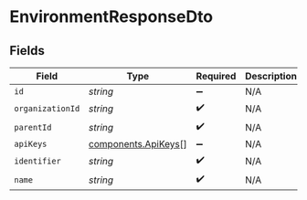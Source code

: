 # EnvironmentResponseDto


## Fields

| Field                                                      | Type                                                       | Required                                                   | Description                                                |
| ---------------------------------------------------------- | ---------------------------------------------------------- | ---------------------------------------------------------- | ---------------------------------------------------------- |
| `id`                                                       | *string*                                                   | :heavy_minus_sign:                                         | N/A                                                        |
| `organizationId`                                           | *string*                                                   | :heavy_check_mark:                                         | N/A                                                        |
| `parentId`                                                 | *string*                                                   | :heavy_check_mark:                                         | N/A                                                        |
| `apiKeys`                                                  | [components.ApiKeys](../../models/components/apikeys.md)[] | :heavy_minus_sign:                                         | N/A                                                        |
| `identifier`                                               | *string*                                                   | :heavy_check_mark:                                         | N/A                                                        |
| `name`                                                     | *string*                                                   | :heavy_check_mark:                                         | N/A                                                        |